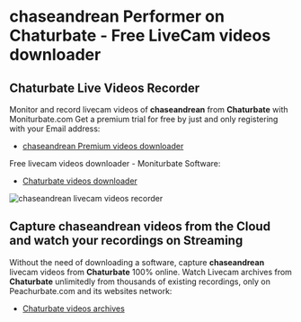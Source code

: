 # chaseandrean Performer on Chaturbate - Free LiveCam videos downloader

## Chaturbate Live Videos Recorder

Monitor and record livecam videos of **chaseandrean** from **Chaturbate** with Moniturbate.com
Get a premium trial for free by just and only registering with your Email address:
* [chaseandrean Premium videos downloader](https://moniturbate.com/request-demo-licence-key.html)

Free livecam videos downloader - Moniturbate Software:
* [Chaturbate videos downloader](https://moniturbate.com/moniturbate-download-software.html)

![chaseandrean livecam videos recorder](https://peachurnet.com/templates/moniturbate-software.png)


## Capture chaseandrean videos from the Cloud and watch your recordings on Streaming

Without the need of downloading a software, capture **chaseandrean** livecam videos from **Chaturbate** 100% online.
Watch Livecam archives from **Chaturbate** unlimitedly from thousands of existing recordings, only on Peachurbate.com and its websites network:
* [Chaturbate videos archives](https://peachurnet.com/)